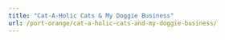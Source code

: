 ```yaml
---
title: "Cat-A-Holic Cats & My Doggie Business"
url: /port-orange/cat-a-holic-cats-and-my-doggie-business/
---
```

